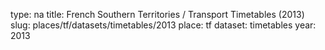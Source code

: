 type: na
title: French Southern Territories / Transport Timetables (2013)
slug: places/tf/datasets/timetables/2013
place: tf
dataset: timetables
year: 2013
